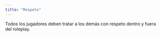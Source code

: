 ```yaml
---
title: "Respeto"
---
```

Todos los jugadores deben tratar a los demás con respeto dentro y fuera del roleplay.
